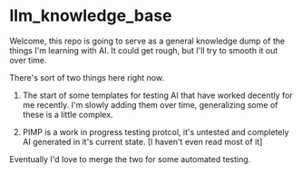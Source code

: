 # llm_knowledge_base
Welcome, this repo is going to serve as a general knowledge dump of the things I'm learning with AI. It could get rough, but I'll try to smooth it out over time.

There's sort of two things here right now.

1) The start of some templates for testing AI that have worked decently for me recently. I'm slowly adding them over time, generalizing some of these is a little complex.

2) PIMP is a work in progress testing protcol, it's untested and completely AI generated in it's current state. [I haven't even read most of it]

Eventually I'd love to merge the two for some automated testing.
